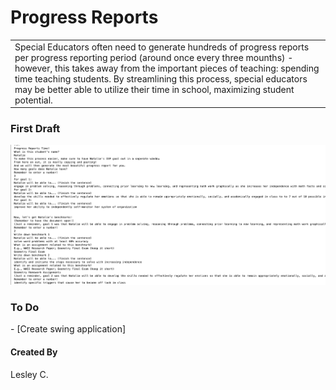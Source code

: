 # Progress Reports
<table>
<tr>
<td>
Special Educators often need to generate hundreds of progress reports per progress reporting period (around once every three mounths) - however, this takes away from the important pieces of teaching: spending time teaching students. By streamlining this process, special educators may be better able to utilize their time in school, maximizing student potential. 
</td>
</tr>
</table>

<h3>First Draft</h3>
<img src="img/firstDraft.png">

<h3>To Do</h3>
- [Create swing application]

<h4>Created By</h4>
Lesley C. 
 
